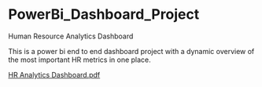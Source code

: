 # PowerBi_Dashboard_Project
Human Resource Analytics Dashboard

This is a power bi end to end dashboard project with a dynamic overview of the most important HR metrics in one place.

[HR Analytics Dashboard.pdf](https://github.com/rahulk2512/PowerBi_Dashboard_Project/files/11469361/HR.Analytics.Dashboard.pdf)

